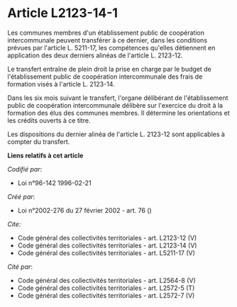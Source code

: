 # Article L2123-14-1

Les communes membres d'un établissement public de coopération intercommunale peuvent transférer à ce dernier, dans les
conditions prévues par l'article L. 5211-17, les compétences qu'elles détiennent en application des deux derniers alinéas de
l'article L. 2123-12. 

Le transfert entraîne de plein droit la prise en charge par le budget de l'établissement public de coopération intercommunale
des frais de formation visés à l'article L. 2123-14. 

Dans les six mois suivant le transfert, l'organe délibérant de l'établissement public de coopération intercommunale délibère
sur l'exercice du droit à la formation des élus des communes membres. Il détermine les orientations et les crédits ouverts à
ce titre. 

Les dispositions du dernier alinéa de l'article L. 2123-12 sont applicables à compter du transfert.

**Liens relatifs à cet article**

_Codifié par_:

  - Loi n°96-142 1996-02-21

_Créé par_:

  - Loi n°2002-276 du 27 février 2002 - art. 76 ()

_Cite_:

  - Code général des collectivités territoriales - art. L2123-12 (V)
  - Code général des collectivités territoriales - art. L2123-14 (V)
  - Code général des collectivités territoriales - art. L5211-17 (V)

_Cité par_:

  - Code général des collectivités territoriales - art. L2564-8 (V)
  - Code général des collectivités territoriales - art. L2572-5 (T)
  - Code général des collectivités territoriales - art. L2572-7 (V)
